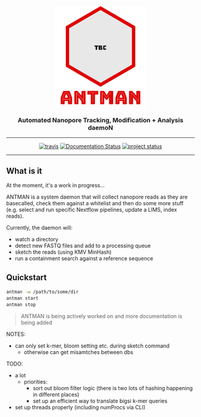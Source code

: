 <div align="center">
    <img src="misc/antman-logo-with-text.png?raw=true?" alt="antman-logo" width="250">
    <h3><a>Automated Nanopore Tracking, Modification + Analysis daemoN</a></h3>
    <hr/>
    <a href="https://travis-ci.org/will-rowe/antman"><img src="https://travis-ci.org/will-rowe/antman.svg?branch=master" alt="travis"></a>
    <a href="https://antman.readthedocs.io/en/latest/?badge=latest"><img src="https://readthedocs.org/projects/antman/badge/?version=latest" alt="Documentation Status" /></a>
    <a href=""><img src="https://img.shields.io/badge/status-WIP-yellow" alt="project status" /></a>
    <hr/>
</div>

## What is it

At the moment, it's a work in progress...

ANTMAN is a system daemon that will collect nanopore reads as they are basecalled, check them against a whitelist and then do some more stuff (e.g. select and run specific Nextflow pipelines, update a LIMS, index reads).

Currently, the daemon will:

- watch a directory
- detect new FASTQ files and add to a processing queue
- sketch the reads (using KMV MinHash)
- run a containment search against a reference sequence

## Quickstart

```bash
antman -w /path/to/some/dir
antman start
antman stop
```

> ANTMAN is being actively worked on and more documentation is being added

NOTES:

- can only set k-mer, bloom setting etc. during sketch command
  - otherwise can get misamtches between dbs

TODO:

- a lot
  - priorities:
    - sort out bloom filter logic (there is two lots of hashing happening in different places)
    - set up an efficient way to translate bigsi k-mer queries
- set up threads properly (including numProcs via CLI)
